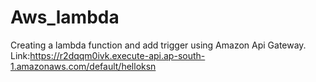 # Aws_lambda
Creating a lambda function and  add trigger using Amazon Api Gateway.
Link:https://r2dqqm0ivk.execute-api.ap-south-1.amazonaws.com/default/helloksn
